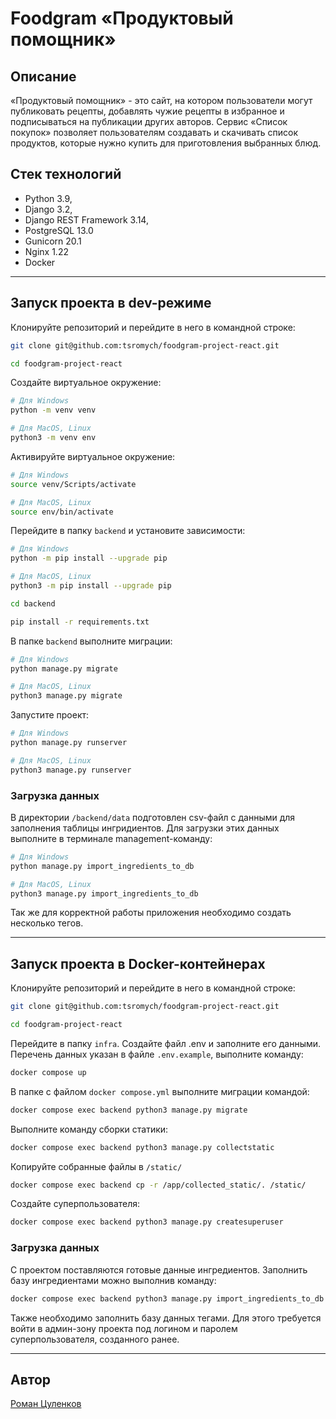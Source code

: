 #  Foodgram «Продуктовый помощник»

## Описание

«Продуктовый помощник» - это сайт, на котором пользователи могут публиковать рецепты, добавлять чужие рецепты в избранное и подписываться на публикации других авторов. Сервис «Список покупок» позволяет пользователям создавать и скачивать список продуктов, которые нужно купить для приготовления выбранных блюд.

## Стек технологий

* Python 3.9,
* Django 3.2,
* Django REST Framework 3.14,
* PostgreSQL 13.0
* Gunicorn 20.1
* Nginx 1.22
* Docker

---

## Запуск проекта в dev-режиме

Клонируйте репозиторий и перейдите в него в командной строке:

```bash
git clone git@github.com:tsromych/foodgram-project-react.git
```
```bash
cd foodgram-project-react
```

Cоздайте виртуальное окружение:

```bash
# Для Windows
python -m venv venv

# Для MacOS, Linux
python3 -m venv env
```

Активируйте виртуальное окружение:

```bash
# Для Windows
source venv/Scripts/activate

# Для MacOS, Linux
source env/bin/activate
```

Перейдите в папку `backend` и установите зависимости:

```bash
# Для Windows
python -m pip install --upgrade pip

# Для MacOS, Linux
python3 -m pip install --upgrade pip

cd backend
```
```bash
pip install -r requirements.txt
```

В папке `backend` выполните миграции:

```bash
# Для Windows
python manage.py migrate

# Для MacOS, Linux
python3 manage.py migrate
```

Запустите проект:

```bash
# Для Windows
python manage.py runserver

# Для MacOS, Linux
python3 manage.py runserver
```

### Загрузка данных

В директории `/backend/data` подготовлен csv-файл с данными для заполнения таблицы ингридиентов. Для загрузки этих данных выполните в терминале management-команду:

```bash
# Для Windows
python manage.py import_ingredients_to_db

# Для MacOS, Linux
python3 manage.py import_ingredients_to_db
```

Так же для корректной работы приложения необходимо создать несколько тегов.

---

## Запуск проекта в Docker-контейнерах

Клонируйте репозиторий и перейдите в него в командной строке:

```bash
git clone git@github.com:tsromych/foodgram-project-react.git
```
```bash
cd foodgram-project-react
```

Перейдите в папку `infra`. Создайте файл .env и заполните его данными. Перечень данных указан в файле `.env.example`, выполните команду:

```bash
docker compose up
```

В папке с файлом `docker compose.yml` выполните миграции командой:

```bash
docker compose exec backend python3 manage.py migrate
```

Выполните команду сборки статики:

```bash
docker compose exec backend python3 manage.py collectstatic
```

Копируйте собранные файлы в `/static/`

```bash
docker compose exec backend cp -r /app/collected_static/. /static/
```

Создайте суперпользователя:

```bash
docker compose exec backend python3 manage.py createsuperuser
```

### Загрузка данных

С проектом поставляются готовые данные ингредиентов. Заполнить базу ингредиентами можно выполнив команду:

```bash
docker compose exec backend python3 manage.py import_ingredients_to_db
```

Также необходимо заполнить базу данных тегами. Для этого требуется войти в админ-зону проекта под логином и паролем суперпользователя, созданного ранее.

---

## Автор

[Роман Цуленков](https://github.com/tsromych)

